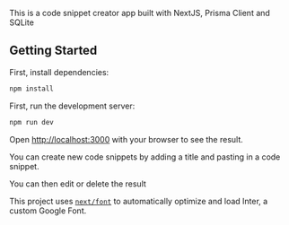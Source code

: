 This is a code snippet creator app built with NextJS, Prisma Client and SQLite

## Getting Started

First, install dependencies:

```bash
npm install
```

First, run the development server:

```bash
npm run dev
```

Open [http://localhost:3000](http://localhost:3000) with your browser to see the result.

You can create new code snippets by adding a title and pasting in a code snippet.

You can then edit or delete the result

This project uses [`next/font`](https://nextjs.org/docs/basic-features/font-optimization) to automatically optimize and load Inter, a custom Google Font.
